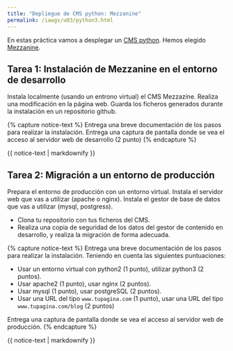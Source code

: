 ```yaml
---
title: "Depliegue de CMS python: Mezzanine"
permalink: /iawgs/u03/python3.html
---
```



En estas práctica vamos a desplegar un [CMS python](https://wiki.python.org/moin/ContentManagementSystems). Hemos elegido [Mezzanine](http://mezzanine.jupo.org/).

## Tarea 1: Instalación de Mezzanine en el entorno de desarrollo

Instala localmente (usando un entrono virtual) el CMS Mezzazine. Realiza una modificación en la página web. Guarda los ficheros generados durante la instalación en un repositorio github.

{% capture notice-text %}
Entrega una breve documentación de los pasos para realizar la instalación. Entrega una captura de pantalla donde se vea el acceso al servidor web de desarrollo (2 punto)
{% endcapture %}<div class="notice--info">{{ notice-text | markdownify }}</div>

## Tarea 2: Migración a un entorno de producción

Prepara el entorno de producción con un entorno virtual. Instala el servidor web que vas a utilizar (apache o nginx). Instala el gestor de base de datos que vas a utilizar (mysql, postgress).

* Clona tu repositorio con tus ficheros del CMS.
* Realiza una copia de seguridad de los datos del gestor de contenido en desarrollo, y realiza la migración de forma adecuada.

{% capture notice-text %}
Entrega una breve documentación de los pasos para realizar la instalación. Teniendo en cuenta las siguientes puntuaciones:

* Usar un entorno virtual con python2 (1 punto), utilizar python3 (2 puntos).
* Usar apache2 (1 punto), usar nginx (2 puntos).
* Usar mysql (1 punto), usar postgreSQL (2 puntos).
* Usar una URL del tipo ``www.tupagina.com`` (1 punto), usar una URL del tipo ``www.tupagina.com/blog`` (2 puntos)

Entrega una captura de pantalla donde se vea el acceso al servidor web de producción.
{% endcapture %}<div class="notice--info">{{ notice-text | markdownify }}</div>
